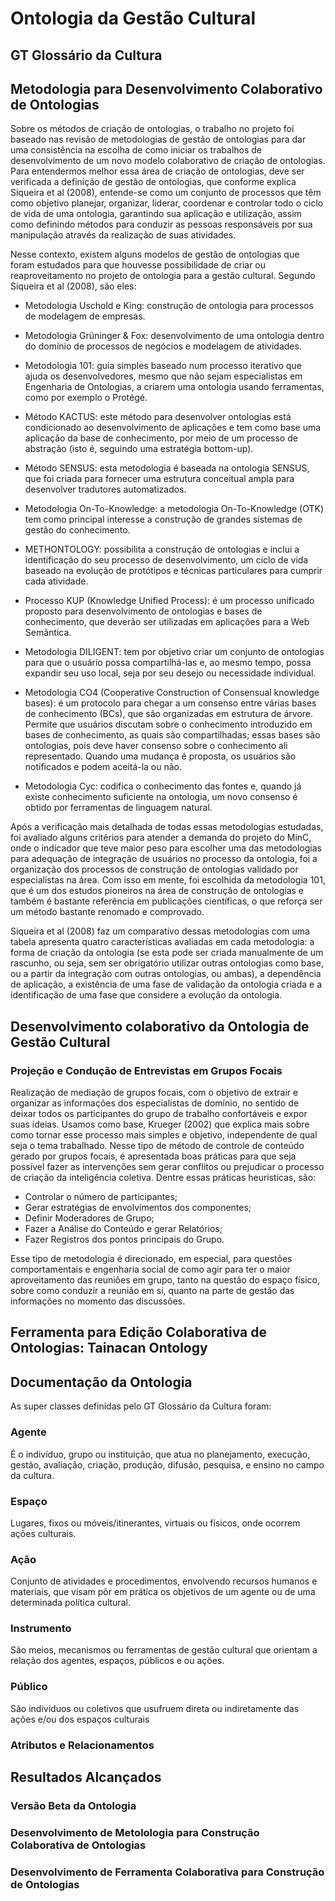 # Ontologia da Gestão Cultural


## GT Glossário da Cultura



## Metodologia para Desenvolvimento Colaborativo de Ontologias

Sobre os métodos de criação de ontologias, o trabalho no projeto foi baseado nas revisão de metodologias de gestão de ontologias para dar uma consistência na escolha de como iniciar os trabalhos de desenvolvimento de um novo modelo colaborativo de criação de ontologias.
Para entendermos melhor essa área de criação de ontologias, deve ser verificada a  definição de gestão de ontologias, que conforme explica Siqueira et al (2008), entende-se como um conjunto de processos que têm como objetivo planejar, organizar, liderar, coordenar e controlar todo o ciclo de vida de uma ontologia, garantindo sua aplicação e utilização, assim como definindo métodos para conduzir as pessoas responsáveis por sua manipulação através da realização de suas atividades.

Nesse contexto, existem alguns modelos de gestão de ontologias que foram estudados para que houvesse possibilidade de criar ou reaproveitamento no projeto de ontologia para a gestão cultural. Segundo Siqueira et al (2008), são eles:

- Metodologia Uschold e King: construção de ontologia para processos de modelagem de empresas.

- Metodologia Grüninger & Fox: desenvolvimento de uma ontologia dentro do domínio de processos de negócios e modelagem de atividades.

- Metodologia 101: guia simples baseado num processo iterativo que ajuda os desenvolvedores, mesmo que não sejam especialistas em Engenharia de Ontologias, a criarem uma ontologia usando ferramentas, como por exemplo o Protégé.

- Método KACTUS: este método para desenvolver ontologias está condicionado ao desenvolvimento de aplicações e tem como base uma aplicação da base de conhecimento, por meio de um processo de abstração (isto é, seguindo uma estratégia bottom-up).

- Método SENSUS: esta metodologia é baseada na ontologia SENSUS, que foi criada para fornecer uma estrutura conceitual ampla para desenvolver tradutores automatizados.

- Metodologia On-To-Knowledge: a metodologia On-To-Knowledge (OTK) tem como principal interesse a construção de grandes sistemas de gestão do conhecimento.

- METHONTOLOGY: possibilita a construção de ontologias e inclui a identificação do seu processo de desenvolvimento, um ciclo de vida baseado na evolução de protótipos e técnicas particulares para cumprir cada atividade.

- Processo KUP (Knowledge Unified Process): é um processo unificado proposto para desenvolvimento de ontologias e bases de conhecimento, que deverão ser utilizadas em aplicações para a Web Semântica.

- Metodologia DILIGENT: tem por objetivo criar um conjunto de ontologias para que o usuário possa compartilhá-las e, ao mesmo tempo, possa expandir seu uso local, seja por seu desejo ou necessidade individual.

- Metodologia  CO4 (Cooperative Construction of Consensual knowledge bases): é um protocolo para chegar a um consenso entre várias bases de conhecimento (BCs), que são organizadas em estrutura de árvore. Permite que usuários discutam sobre o conhecimento introduzido em bases de conhecimento, as quais são compartilhadas; essas bases são ontologias, pois deve haver consenso sobre o conhecimento ali representado. Quando uma mudança é proposta, os usuários são notificados e podem aceitá-la ou não.

- Metodologia Cyc: codifica o conhecimento das fontes e, quando já existe conhecimento suficiente na ontologia, um novo consenso é obtido por ferramentas de linguagem natural.

Após a verificação mais detalhada de todas essas metodologias estudadas, foi avaliado alguns critérios para atender a demanda do projeto do MinC, onde o indicador que teve maior peso para escolher uma das metodologias para adequação de integração de usuários no processo da ontologia, foi a organização dos processos de construção de ontologias validado por especialistas na área. Com isso em mente, foi escolhida da metodologia 101, que é um dos estudos pioneiros na área de construção de ontologias e também é bastante referência em publicações científicas, o que reforça ser um método bastante renomado e comprovado.

Siqueira et al (2008) faz um comparativo dessas metodologias com uma tabela apresenta quatro características avaliadas em cada metodologia: a forma de criação da ontologia (se esta pode ser criada manualmente de um rascunho, ou seja, sem ser obrigatório utilizar outras ontologias como base, ou a partir da integração com outras ontologias, ou ambas), a dependência de aplicação, a existência de uma fase de validação da ontologia criada e a identificação de uma fase que considere a evolução da ontologia.

## Desenvolvimento colaborativo da Ontologia de Gestão Cultural

### Projeção e Condução de Entrevistas em Grupos Focais

Realização de mediação de grupos focais, com o objetivo de extrair e organizar as informações dos especialistas de domínio, no sentido de deixar todos os participantes do grupo de trabalho confortáveis e expor suas ideias. Usamos como base, Krueger (2002) que explica mais sobre como tornar esse processo mais simples e objetivo, independente de qual seja o tema trabalhado. Nesse tipo de método de controle de conteúdo gerado por grupos focais, é apresentada boas práticas para que seja possível fazer as intervenções sem gerar conflitos ou prejudicar o processo de criação da inteligência coletiva. Dentre essas práticas heurísticas, são:

- Controlar o número de participantes;
- Gerar estratégias de envolvimentos dos componentes;
- Definir Moderadores de Grupo;
- Fazer a Análise do Conteúdo e gerar Relatórios;
- Fazer Registros dos pontos principais do Grupo.

Esse tipo de metodologia é direcionado, em especial, para questões comportamentais e engenharia social de como agir para ter o maior aproveitamento das reuniões em grupo, tanto na questão do espaço físico, sobre como conduzir a reunião em si, quanto na parte de gestão das informações no momento das discussões.

## Ferramenta para Edição Colaborativa de Ontologias: Tainacan Ontology


## Documentação da Ontologia


As super classes definidas pelo GT Glossário da Cultura foram:

### Agente

É o indivíduo, grupo ou instituição, que atua no planejamento, execução, gestão, avaliação, criação, produção, difusão, pesquisa, e ensino no campo da cultura.

### Espaço

Lugares, fixos ou móveis/itinerantes, virtuais ou físicos, onde ocorrem ações culturais.

### Ação

Conjunto de atividades e procedimentos, envolvendo recursos humanos e materiais, que visam pôr em prática os objetivos de um agente ou de uma determinada política cultural.

### Instrumento

São meios, mecanismos ou ferramentas de gestão cultural que orientam a relação dos agentes, espaços, públicos e ou ações.

### Público

São indivíduos ou coletivos que usufruem direta ou indiretamente das ações e/ou dos espaços culturais

### Atributos e Relacionamentos

## Resultados Alcançados

### Versão Beta da Ontologia

### Desenvolvimento de Metolologia para Construção Colaborativa de Ontologias

### Desenvolvimento de Ferramenta Colaborativa para Construção de Ontologias






